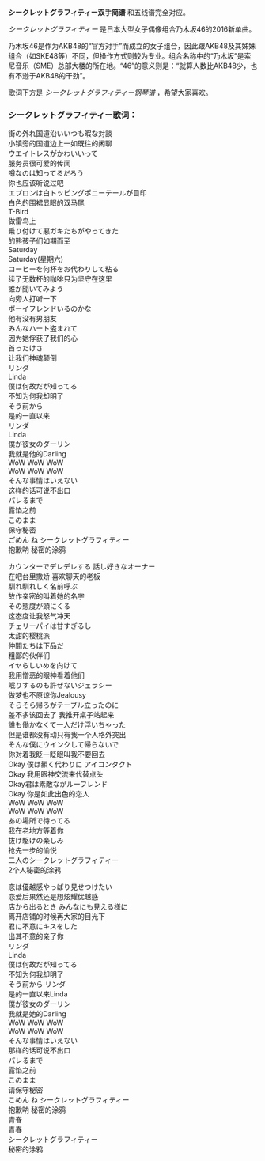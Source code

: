 

**シークレットグラフィティー双手简谱** 和五线谱完全对应。

_シークレットグラフィティー_ 是日本大型女子偶像组合乃木坂46的2016新单曲。

乃木坂46是作为AKB48的“官方对手”而成立的女子组合，因此跟AKB48及其姊妹组合（如SKE48等）不同，但操作方式则较为专业。组合名称中的“乃木坂”是索尼音乐（SME）总部大楼的所在地。“46”的意义则是：“就算人数比AKB48少，也有不逊于AKB48的干劲”。

歌词下方是 _シークレットグラフィティー钢琴谱_ ，希望大家喜欢。

### シークレットグラフィティー歌词：

街の外れ国道沿いいつも暇な対談  
小镇旁的国道边上一如既往的闲聊  
ウエイトレスがかわいいって  
服务员很可爱的传闻  
噂なのは知ってるだろう  
你也应该听说过吧  
エプロンは白トッピングポニーテールが目印  
白色的围裙显眼的双马尾  
T-Bird  
做雷鸟上  
乗り付けて悪ガキたちがやってきた  
的熊孩子们如期而至  
Saturday  
Saturday(星期六)  
コーヒーを何杯をお代わりして粘る  
续了无数杯的咖啡只为坚守在这里  
誰が聞いてみよう  
向旁人打听一下  
ボーイフレンドいるのかな  
他有没有男朋友  
みんなハート盗まれて  
因为她俘获了我们的心  
首ったけさ  
让我们神魂颠倒  
リンダ  
Linda  
僕は何故だが知ってる  
不知为何我却明了  
そう前から  
是的一直以来  
リンダ  
Linda  
僕が彼女のダーリン  
我就是他的Darling  
WoW WoW WoW  
WoW WoW WoW  
そんな事情はいえない  
这样的话可说不出口  
パレるまで  
露馅之前  
このまま  
保守秘密  
ごめん ね シークレットグラフィティー  
抱歉呐 秘密的涂鸦

カウンターでデレデレする 話し好きなオーナー  
在吧台里撒娇 喜欢聊天的老板  
馴れ馴れしく名前呼ぶ  
故作亲密的叫着她的名字  
その態度が頭にくる  
这态度让我怒气冲天  
チェリーパイは甘すぎるし  
太甜的樱桃派  
仲間たちは下品だ  
粗鄙的伙伴们  
イヤらしいめを向けて  
我用憎恶的眼神看着他们  
眠りするのも許ぜないジェラシー  
做梦也不原谅你Jealousy  
そらそら帰ろがテーブル立ったのに  
差不多该回去了 我推开桌子站起来  
誰も働かなくて一人だけ浮いちゃった  
但是谁都没有动只有我一个人格外突出  
そんな僕にウインクして帰らないで  
你对着我眨一眨眼叫我不要回去  
Okay 僕は額く代わりに アイコンタクト  
Okay 我用眼神交流来代替点头  
Okay君は素敵ながルーフレンド  
Okay 你是如此出色的恋人  
WoW WoW WoW  
WoW WoW WoW  
あの場所で待ってる  
我在老地方等着你  
抜け駆けの楽しみ  
抢先一步的愉悦  
二人のシークレットグラフィティー  
2个人秘密的涂鸦

恋は優越感やっばり見せつけたい  
恋爱后果然还是想炫耀优越感  
店から出るとき みんなにも見える様に  
离开店铺的时候再大家的目光下  
君に不意にキスをした  
出其不意的亲了你  
リンダ  
Linda  
僕は何故だが知ってる  
不知为何我却明了  
そう前から リンダ  
是的一直以来Linda  
僕が彼女のダーリン  
我就是她的Darling  
WoW WoW WoW  
WoW WoW WoW  
そんな事情はいえない  
那样的话可说不出口  
パレるまで  
露馅之前  
このまま  
请保守秘密  
こめん ね シークレットグラフィティー  
抱歉呐 秘密的涂鸦  
青春  
青春  
シークレットグラフィティー  
秘密的涂鸦

